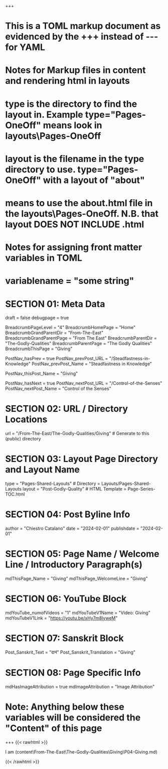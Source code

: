 +++
# This is a TOML markup document as evidenced by the +++ instead of --- for YAML
# Notes for Markup files in content and rendering html in layouts
#    type is the directory to find the layout in. Example type="Pages-OneOff" means look in layouts\Pages-OneOff
#    layout is the filename in the type directory to use. type="Pages-OneOff" with a layout of "about"
#    means to use the about.html file in the layouts\Pages-OneOff. N.B. that layout DOES NOT INCLUDE .html
#
# Notes for assigning front matter variables in TOML
#    variablename = "some string"

# SECTION 01: Meta Data
draft = false
debugpage = true

BreadcrumbPageLevel = "4"
BreadcrumbHomePage  = "Home"
BreadcrumbGrandParentDir = "From-The-East"
BreadcrumbGrandParentPage = "From The East"
BreadcrumbParentDir = "The-Godly-Qualities"
BreadcrumbParentPage = "The Godly Qualities"
BreadcrumbThisPage = "Giving"

PostNav_hasPrev = true
PostNav_prevPost_URL = "/Steadfastness-in-Knowledge"
PostNav_prevPost_Name = "Steadfastness in Knowledge"

PostNav_thisPost_Name = "Giving"

PostNav_hasNext = true
PostNav_nextPost_URL = "/Control-of-the-Senses"
PostNav_nextPost_Name = "Control of the Senses"

# SECTION 02: URL / Directory Locations
url = "/From-The-East/The-Godly-Qualities/Giving"  # Generate to this (public) directory

# SECTION 03: Layout Page Directory and Layout Name
type = "Pages-Shared-Layouts"   # Directory = Layouts/Pages-Shared-Layouts
layout = "Post-Godly-Quality"      # HTML Template = Page-Series-TOC.html

# SECTION 04: Post Byline Info
author = "Chiestro Catalano"
date = "2024-02-01"
publishdate = "2024-02-01"

# SECTION 05: Page Name / Welcome Line / Introductory Paragraph(s)
mdThisPage_Name = "Giving"
mdThisPage_WelcomeLine = "Giving"

# SECTION 06: YouTube Block
mdYouTube_numofVideos = "1"
mdYouTubeV1Name = "Video: Giving"
mdYouTubeV1Link = "https://youtu.be/xHy7m8lyweM"

# SECTION 07: Sanskrit Block
Post_Sanskrit_Text = "दानं"
Post_Sanskrit_Translation = "Giving"

# SECTION 08: Page Specific Info
mdHasImageAttribution = true
mdImageAttribution = "Image Attribution"

# Note: Anything below these variables will be considered the "Content" of this page

+++
{{< rawhtml >}}
  <raised-content-box class="rcb-shadow-upper-left">

I am (content\From-The-East\The-Godly-Qualities\Giving\P04-Giving.md)

  </raised-content-box>
{{< /rawhtml >}}
